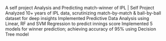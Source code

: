 A self project
Analysis and Predicting match-winner of IPL | Self Project                                         
Analyzed 10+ years of IPL data, scrutinizing match-by-match & ball-by-ball dataset for deep insights
Implemented Predictive Data Analysis using Linear, RF and SVM Regression to predict innings score
Implemented 5 models for winner prediction; achieving accuracy of 95% using Decision Tree model

